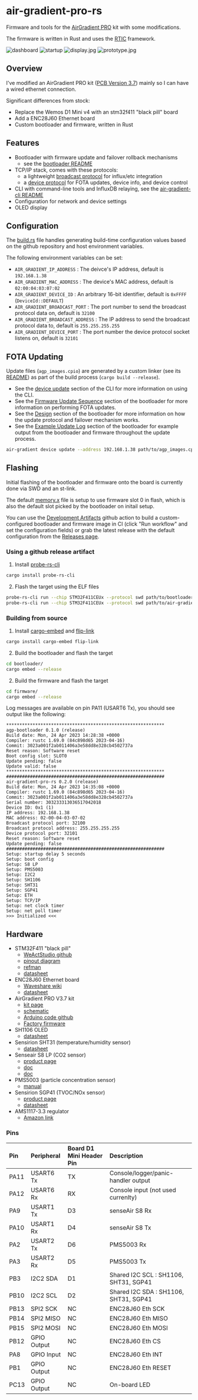 # air-gradient-pro-rs

Firmware and tools for the [AirGradient PRO](https://www.airgradient.com/open-airgradient/kits/) kit
with some modifications.

The firmware is written in Rust and uses the [RTIC](https://rtic.rs/1/book/en/) framework.

![dashboard](resources/dashboard.png)
![startup](resources/startup.jpg)
![display.jpg](resources/display.jpg)
![prototype.jpg](resources/prototype.jpg)

## Overview

I've modified an AirGradient PRO kit ([PCB Version 3.7](https://www.airgradient.com/open-airgradient/instructions/diy-pro-v37/)) mainly so I can have a wired ethernet connection.

Significant differences from stock:
* Replace the Wemos D1 Mini v4 with an stm32f411 "black pill" board
* Add a ENC28J60 Ethernet board
* Custom bootloader and firmware, written in Rust

## Features

* Bootloader with firmware update and failover rollback mechanisms
  - see the [bootloader README](bootloader/README.md)
* TCP/IP stack, comes with these protocols:
  - a lightweight [broadcast protocol](libraries/wire-protocols/src/broadcast.rs) for influx/etc integration
  - a [device protocol](libraries/wire-protocols/src/device.rs) for FOTA updates, device info, and device control
* CLI with command-line tools and InfluxDB relaying, see the [air-gradient-cli README](host_tools/air-gradient-cli/README.md)
* Configuration for network and device settings
* OLED display

## Configuration

The [build.rs](./build.rs) file handles generating build-time configuration values based
on the github repository and host environment variables.

The following environment variables can be set:
* `AIR_GRADIENT_IP_ADDRESS` : The deivce's IP address, default is `192.168.1.38`
* `AIR_GRADIENT_MAC_ADDRESS` : The device's MAC address, default is `02:00:04:03:07:02`
* `AIR_GRADIENT_DEVICE_ID` : An arbitrary 16-bit identifier, default is `0xFFFF` (`DeviceId::DEFAULT`)
* `AIR_GRADIENT_BROADCAST_PORT` : The port number to send the broadcast protocol data on, default is `32100`
* `AIR_GRADIENT_BROADCAST_ADDRESS` : The IP address to send the broadcast protocol data to, default is `255.255.255.255`
* `AIR_GRADIENT_DEVICE_PORT` : The port number the device protocol socket listens on, default is `32101`

## FOTA Updating

Update files (`agp_images.cpio`) are generated by a custom linker (see its [README](host_tools/agp-linker/README.md))
as part of the build process (`cargo build --release`).

* See the [device update](host_tools/air-gradient-cli/README.md#device-update) section of the
  CLI for more information on using the CLI.
* See the [Firmware Update Sequence](bootloader/README.md#update-sequence) section of the
  bootloader for more information on performing FOTA updates.
* See the [Design](bootloader/README.md#design) section of the bootloader for more
  information on how the update protocol and failover mechanism works.
* See the [Example Update Log](bootloader/README.md#example-update-log) section of the bootloader 
  for example output from the bootloader and firmware throughout the update process.

```bash
air-gradient device update --address 192.168.1.38 path/to/agp_images.cpio
```

## Flashing

Initial flashing of the bootloader and firmware onto the board is currently done via SWD and an st-link.

The default [memory.x](memory.x) file is setup to use firmware slot 0 in flash, which is also
the default slot picked by the bootloader on initail setup.

You can use the [Development Artifacts](https://github.com/jonlamb-gh/air-gradient-pro-rs/actions/workflows/dev_artifacts.yml)
github action to build a custom-configured bootloader and firmware image in CI (click "Run workflow" and set the configuration fields)
or grab the latest release with the default configuration from the [Releases page](https://github.com/jonlamb-gh/air-gradient-pro-rs/releases).

### Using a github release artifact

1. Install [probe-rs-cli](https://crates.io/crates/probe-rs-cli)
  ```bash
  cargo install probe-rs-cli
  ```
2. Flash the target using the ELF files
  ```bash
  probe-rs-cli run --chip STM32F411CEUx --protocol swd path/to/bootloader
  probe-rs-cli run --chip STM32F411CEUx --protocol swd path/to/air-gradient-pro
  ```

### Building from source

1. Install [cargo-embed](https://crates.io/crates/cargo-embed) and [flip-link](https://crates.io/crates/flip-link)
  ```bash
  cargo install cargo-embed flip-link
  ```
2. Build the bootloader and flash the target
  ```bash
  cd bootloader/
  cargo embed --release
  ```
2. Build the firmware and flash the target
  ```bash
  cd firmware/
  cargo embed --release
  ```

Log messages are available on pin PA11 (USART6 Tx), you should see output like the following:

```
************************************************************
agp-bootloader 0.1.0 (release)
Build date: Mon, 24 Apr 2023 14:28:38 +0000
Compiler: rustc 1.69.0 (84c898d65 2023-04-16)
Commit: 3023a001f2ab011406a3e58dd8e328cb4502737a
Reset reason: Software reset
Boot config slot: SLOT0
Update pending: false
Update valid: false
************************************************************
############################################################
air-gradient-pro-rs 0.2.0 (release)
Build date: Mon, 24 Apr 2023 14:35:08 +0000
Compiler: rustc 1.69.0 (84c898d65 2023-04-16)
Commit: 3023a001f2ab011406a3e58dd8e328cb4502737a
Serial number: 303233313036517042018
Device ID: 0x1 (1)
IP address: 192.168.1.38
MAC address: 02-00-04-03-07-02
Broadcast protocol port: 32100
Broadcast protocol address: 255.255.255.255
Device protocol port: 32101
Reset reason: Software reset
Update pending: false
############################################################
Setup: startup delay 5 seconds
Setup: boot config
Setup: S8 LP
Setup: PMS5003
Setup: I2C2
Setup: SH1106
Setup: SHT31
Setup: SGP41
Setup: ETH
Setup: TCP/IP
Setup: net clock timer
Setup: net poll timer
>>> Initialized <<<
```

## Hardware

* STM32F411 "black pill"
  - [WeActStudio github](https://github.com/WeActStudio/WeActStudio.MiniSTM32F4x1#stm32f411ceu6-core-board)
  - [pinout diagram](https://raw.githubusercontent.com/WeActStudio/WeActStudio.MiniSTM32F4x1/master/images/STM32F4x1_PinoutDiagram_RichardBalint.png)
  - [refman](https://www.st.com/resource/en/reference_manual/dm00119316-stm32f411xc-e-advanced-arm-based-32-bit-mcus-stmicroelectronics.pdf)
  - [datasheet](https://www.st.com/resource/en/datasheet/stm32f411ce.pdf)
* ENC28J60 Ethernet board
  - [Waveshare wiki](https://www.waveshare.com/wiki/ENC28J60_Ethernet_Board)
  - [datasheet](https://www.waveshare.com/w/upload/7/7f/ENC28J60.pdf)
* AirGradient PRO V3.7 kit
  - [kit page](https://www.airgradient.com/open-airgradient/instructions/diy-pro-v37/)
  - [schematic](https://www.airgradient.com/images/diy/schematicpro37.png)
  - [Arduino code github](https://github.com/airgradienthq/arduino)
  - [Factory firmware](https://github.com/airgradienthq/arduino/blob/master/examples/DIY_PRO_V3_7/DIY_PRO_V3_7.ino)
* SH1106 OLED
  - [datasheet](https://www.velleman.eu/downloads/29/infosheets/sh1106_datasheet.pdf)
* Sensirion SHT31 (temperature/humidity sensor)
  - [datasheet](https://www.mouser.com/datasheet/2/682/Sensirion_Humidity_Sensors_SHT3x_Datasheet_digital-971521.pdf)
* Senseair S8 LP (CO2 sensor)
  - [product page](https://senseair.com/products/size-counts/s8-lp/)
  - [doc](https://rmtplusstoragesenseair.blob.core.windows.net/docs/publicerat/PSP126.pdf)
  - [doc](https://rmtplusstoragesenseair.blob.core.windows.net/docs/Dev/publicerat/TDE2067.pdf)
* PMS5003 (particle concentration sensor)
  - [manual](https://www.aqmd.gov/docs/default-source/aq-spec/resources-page/plantower-pms5003-manual_v2-3.pdf)
* Sensirion SGP41 (TVOC/NOx sensor)
  - [product page](https://sensirion.com/products/catalog/SGP41/)
  - [datasheet](https://www.mouser.com/datasheet/2/682/Sensirion_Gas_Sensors_Datasheet_SGP41-2604356.pdf)
* AMS1117-3.3 regulator
  - [Amazon link](https://www.amazon.com/gp/product/B07CP4P5XJ/ref=ppx_yo_dt_b_asin_title_o00_s00?ie=UTF8&psc=1)

### Pins

| Pin   | Peripheral    | Board D1 Mini Header Pin | Description |
| :---  |    :---       |     :---                 |   :---      |
| PA11  | USART6 Tx     | TX | Console/logger/panic-handler output |
| PA12  | USART6 Rx     | RX | Console input (not used currenlty) |
| PA9   | USART1 Tx     | D3 | senseAir S8 Rx |
| PA10  | USART1 Rx     | D4 | senseAir S8 Tx |
| PA2   | USART2 Tx     | D6 | PMS5003 Rx |
| PA3   | USART2 Rx     | D5 | PMS5003 Tx |
| PB3   | I2C2 SDA      | D1 | Shared I2C SCL : SH1106, SHT31, SGP41 |
| PB10  | I2C2 SCL      | D2 | Shared I2C SDA : SH1106, SHT31, SGP41 |
| PB13  | SPI2 SCK      | NC | ENC28J60 Eth SCK |
| PB14  | SPI2 MISO     | NC | ENC28J60 Eth MISO |
| PB15  | SPI2 MOSI     | NC | ENC28J60 Eth MOSI |
| PB12  | GPIO Output   | NC | ENC28J60 Eth CS |
| PA8   | GPIO Input    | NC | ENC28J60 Eth INT |
| PB1   | GPIO Output   | NC | ENC28J60 Eth RESET |
| PC13  | GPIO Output   | NC | On-board LED |
